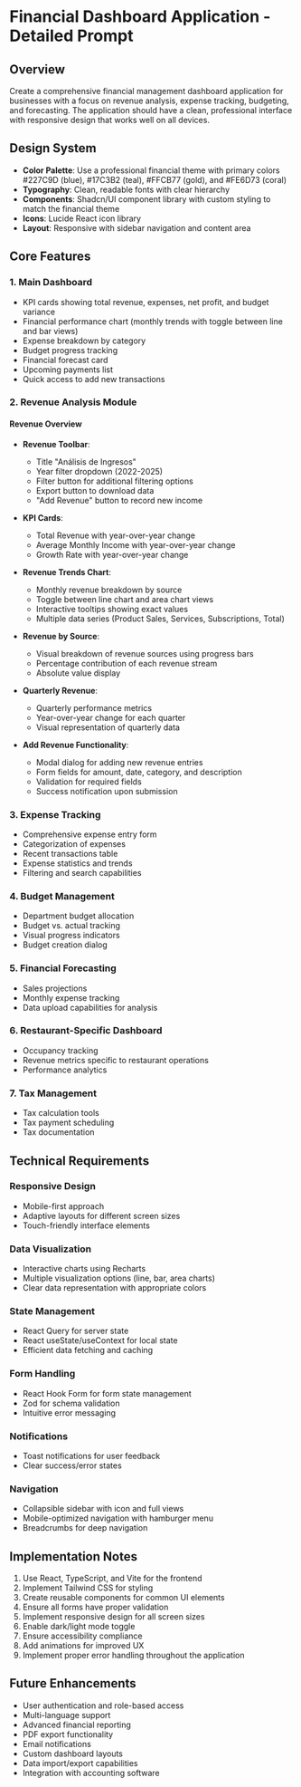 
# Financial Dashboard Application - Detailed Prompt

## Overview
Create a comprehensive financial management dashboard application for businesses with a focus on revenue analysis, expense tracking, budgeting, and forecasting. The application should have a clean, professional interface with responsive design that works well on all devices.

## Design System
- **Color Palette**: Use a professional financial theme with primary colors #227C9D (blue), #17C3B2 (teal), #FFCB77 (gold), and #FE6D73 (coral)
- **Typography**: Clean, readable fonts with clear hierarchy
- **Components**: Shadcn/UI component library with custom styling to match the financial theme
- **Icons**: Lucide React icon library
- **Layout**: Responsive with sidebar navigation and content area

## Core Features

### 1. Main Dashboard
- KPI cards showing total revenue, expenses, net profit, and budget variance
- Financial performance chart (monthly trends with toggle between line and bar views)
- Expense breakdown by category
- Budget progress tracking
- Financial forecast card
- Upcoming payments list
- Quick access to add new transactions

### 2. Revenue Analysis Module
#### Revenue Overview
- **Revenue Toolbar**:
  - Title "Análisis de Ingresos"
  - Year filter dropdown (2022-2025)
  - Filter button for additional filtering options
  - Export button to download data
  - "Add Revenue" button to record new income

- **KPI Cards**:
  - Total Revenue with year-over-year change
  - Average Monthly Income with year-over-year change
  - Growth Rate with year-over-year change

- **Revenue Trends Chart**:
  - Monthly revenue breakdown by source
  - Toggle between line chart and area chart views
  - Interactive tooltips showing exact values
  - Multiple data series (Product Sales, Services, Subscriptions, Total)

- **Revenue by Source**:
  - Visual breakdown of revenue sources using progress bars
  - Percentage contribution of each revenue stream
  - Absolute value display

- **Quarterly Revenue**:
  - Quarterly performance metrics
  - Year-over-year change for each quarter
  - Visual representation of quarterly data

- **Add Revenue Functionality**:
  - Modal dialog for adding new revenue entries
  - Form fields for amount, date, category, and description
  - Validation for required fields
  - Success notification upon submission

### 3. Expense Tracking
- Comprehensive expense entry form
- Categorization of expenses
- Recent transactions table
- Expense statistics and trends
- Filtering and search capabilities

### 4. Budget Management
- Department budget allocation
- Budget vs. actual tracking
- Visual progress indicators
- Budget creation dialog

### 5. Financial Forecasting
- Sales projections
- Monthly expense tracking
- Data upload capabilities for analysis

### 6. Restaurant-Specific Dashboard
- Occupancy tracking
- Revenue metrics specific to restaurant operations
- Performance analytics

### 7. Tax Management
- Tax calculation tools
- Tax payment scheduling
- Tax documentation

## Technical Requirements

### Responsive Design
- Mobile-first approach
- Adaptive layouts for different screen sizes
- Touch-friendly interface elements

### Data Visualization
- Interactive charts using Recharts
- Multiple visualization options (line, bar, area charts)
- Clear data representation with appropriate colors

### State Management
- React Query for server state
- React useState/useContext for local state
- Efficient data fetching and caching

### Form Handling
- React Hook Form for form state management
- Zod for schema validation
- Intuitive error messaging

### Notifications
- Toast notifications for user feedback
- Clear success/error states

### Navigation
- Collapsible sidebar with icon and full views
- Mobile-optimized navigation with hamburger menu
- Breadcrumbs for deep navigation

## Implementation Notes
1. Use React, TypeScript, and Vite for the frontend
2. Implement Tailwind CSS for styling
3. Create reusable components for common UI elements
4. Ensure all forms have proper validation
5. Implement responsive design for all screen sizes
6. Enable dark/light mode toggle
7. Ensure accessibility compliance
8. Add animations for improved UX
9. Implement proper error handling throughout the application

## Future Enhancements
- User authentication and role-based access
- Multi-language support
- Advanced financial reporting
- PDF export functionality
- Email notifications
- Custom dashboard layouts
- Data import/export capabilities
- Integration with accounting software
